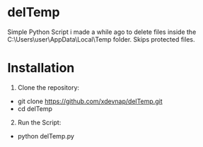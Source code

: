 # delTemp
Simple Python Script i made a while ago to delete files inside the C:\Users\user\AppData\Local\Temp folder. Skips protected files.

# Installation
1. Clone the repository:
- git clone https://github.com/xdevnap/delTemp.git
- cd delTemp
2. Run the Script:
- python delTemp.py

